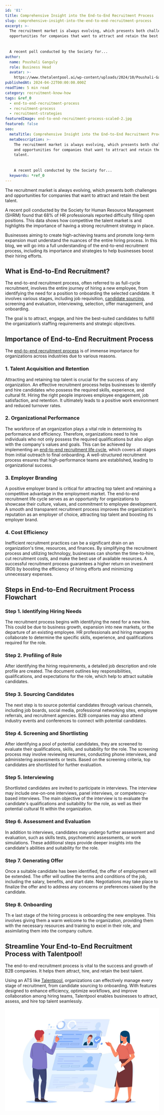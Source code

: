 ```yaml
---
id: '81'
title: Comprehensive Insight into the End-to-End Recruitment Process
slug: comprehensive-insight-into-the-end-to-end-recruitment-process
excerpt: >-
  The recruitment market is always evolving, which presents both challenges and
  opportunities for companies that want to attract and retain the best talent.


  A recent poll conducted by the Society for...
author:
  name: Poushali Ganguly
  role: Business Head
  avatar: >-
    https://www.thetalentpool.ai/wp-content/uploads/2024/10/Poushali-Gangulyimage.webp
publishedAt: 2024-04-22T00:00:00.000Z
readTime: 5 min read
category: recruitment-know-how
tags: &ref_0
  - end-to-end-recruitment-process
  - recruitment-process
  - recruitment-strategies
featuredImage: end-to-end-recruitment-process-scaled-2.jpg
featured: false
seo:
  metaTitle: Comprehensive Insight into the End-to-End Recruitment Process
  metaDescription: >-
    The recruitment market is always evolving, which presents both challenges
    and opportunities for companies that want to attract and retain the best
    talent.


    A recent poll conducted by the Society for...
  keywords: *ref_0
---
```


The recruitment market is always evolving, which presents both challenges and opportunities for companies that want to attract and retain the best talent.

A recent poll conducted by the Society for Human Resource Management (SHRM) found that 68% of HR professionals reported difficulty filling open positions. This data shows how competitive the talent market is and highlights the importance of having a strong recruitment strategy in place.

Businesses aiming to create high-achieving teams and promote long-term expansion must understand the nuances of the entire hiring process. In this blog, we will go into a full understanding of the end-to-end recruitment process, including its importance and strategies to help businesses boost their hiring efforts.

## **What is End-to-End Recruitment?**

The end-to-end recruitment process, often referred to as full-cycle recruitment, involves the entire journey of hiring a new employee, from identifying the need for a position to onboarding the selected candidate. It involves various stages, including job requisition, [candidate sourcing](/candidate-sourcing-software/), screening and evaluation, interviewing, selection, offer management, and onboarding.

The goal is to attract, engage, and hire the best-suited candidates to fulfill the organization’s staffing requirements and strategic objectives.

## **Importance of End-to-End Recruitment Process**

The [end-to-end recruitment process](https://www.thetalentpool.ai/end-to-end-recruitment-process-lifecycle/) is of immense importance for organizations across industries due to various reasons.

### 1\. Talent Acquisition and Retention

Attracting and retaining top talent is crucial for the success of any organization. An effective recruitment process helps businesses to identify and hire candidates who possess the required skills, experience, and cultural fit. Hiring the right people improves employee engagement, job satisfaction, and retention. It ultimately leads to a positive work environment and reduced turnover rates.

### 2\. Organizational Performance

The workforce of an organization plays a vital role in determining its performance and efficiency. Therefore, organizations need to hire individuals who not only possess the required qualifications but also align with the company's values and goals. This can be achieved by implementing an [end-to-end recruitment life cycle](https://www.thetalentpool.ai/end-to-end-recruitment-process-lifecycle/), which covers all stages from initial outreach to final onboarding. A well-structured recruitment process ensures that high-performance teams are established, leading to organizational success.

### 3\. Employer Branding

A positive employer brand is critical for attracting top talent and retaining a competitive advantage in the employment market. The end-to-end recruitment life cycle serves as an opportunity for organizations to showcase their culture, values, and commitment to employee development. A smooth and transparent recruitment process improves the organization's reputation as an employer of choice, attracting top talent and boosting its employer brand.

### 4\. Cost Efficiency

Inefficient recruitment practices can be a significant drain on an organization's time, resources, and finances. By simplifying the recruitment process and utilizing technology, businesses can shorten the time-to-hire, cut recruitment costs, and make the best use of available resources. A successful recruitment process guarantees a higher return on investment (ROI) by boosting the efficiency of hiring efforts and minimizing unnecessary expenses.

## **Steps in End-to-End Recruitment Process Flowchart**

### Step 1. Identifying Hiring Needs

The recruitment process begins with identifying the need for a new hire. This could be due to business growth, expansion into new markets, or the departure of an existing employee. HR professionals and hiring managers collaborate to determine the specific skills, experience, and qualifications required for the role.

### Step 2. Profiling of Role

After identifying the hiring requirements, a detailed job description and role profile are created. The document outlines key responsibilities, qualifications, and expectations for the role, which help to attract suitable candidates.

### Step 3. Sourcing Candidates

The next step is to source potential candidates through various channels, including job boards, social media, professional networking sites, employee referrals, and recruitment agencies. B2B companies may also attend industry events and conferences to connect with potential candidates.

### Step 4. Screening and Shortlisting

After identifying a pool of potential candidates, they are screened to evaluate their qualifications, skills, and suitability for the role. The screening process may involve reviewing resumes, conducting phone interviews, and administering assessments or tests. Based on the screening criteria, top candidates are shortlisted for further evaluation.

### Step 5. Interviewing

Shortlisted candidates are invited to participate in interviews. The interview may include one-on-one interviews, panel interviews, or competency-based interviews. The main objective of the interview is to evaluate the candidate's qualifications and suitability for the role, as well as their potential cultural fit within the organization.

### Step 6. Assessment and Evaluation

In addition to interviews, candidates may undergo further assessment and evaluation, such as skills tests, psychometric assessments, or work simulations. These additional steps provide deeper insights into the candidate's abilities and suitability for the role.

### Step 7. Generating Offer

Once a suitable candidate has been identified, the offer of employment will be extended. The offer will outline the terms and conditions of the job, including the salary, benefits, and start date. Negotiations may take place to finalize the offer and to address any concerns or preferences raised by the candidate.

### Step 8. Onboarding

Th e last stage of the hiring process is onboarding the new employee. This involves giving them a warm welcome to the organization, providing them with the necessary resources and training to excel in their role, and assimilating them into the company culture.

## **Streamline Your End-to-End Recruitment Process with Talentpool!**

The end-to-end recruitment process is vital to the success and growth of B2B companies. It helps them attract, hire, and retain the best talent.

Using an ATS like [Talentpool](https://www.thetalentpool.ai/), organizations can effectively manage every stage of recruitment, from candidate sourcing to onboarding. With features designed to enhance efficiency, optimize workflows, and improve collaboration among hiring teams, Talentpool enables businesses to attract, assess, and hire top talent seamlessly.

![Candidate Engagement strategies](images/9430580_4151017-1024x683.jpg)
